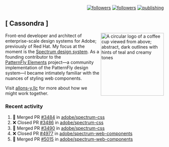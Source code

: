 <p align="right"><a rel="me" href="https://front-end.social/@castastrophe">
    <img alt="followers" title="Follow me on Mastodon" src="https://img.shields.io/mastodon/follow/109297102751309835?domain=https%3A%2F%2Ffront-end.social&label=Follow&logo=mastodon&logoColor=white&style=for-the-badge&labelColor=008080&color=006969"/></a>
  <a href="https://codepen.io/castastrophe/">
    <img alt="followers" title="Follow me on CodePen" src="https://img.shields.io/badge/23-1?color=640464&labelColor=7c007c&style=for-the-badge&logo=codepen&label=Follow"/></a>
<a href="https://castastrophe.medium.com/">
    <img alt="publishing" title="View articles on Medium" src="https://img.shields.io/badge/107-1?color=666&labelColor=444&label=subscribe&logo=medium&logoColor=white&style=for-the-badge"/></a>
</p>

## [&nbsp;Cassondra&nbsp;]

<img align="right" src="https://github-production-user-asset-6210df.s3.amazonaws.com/1840295/253016758-ba468774-1cd3-42c2-8f43-947b5eeb5edf.png" height="200" alt="A circular logo of a coffee cup viewed from above; abstract, dark outlines with hints of teal and creamy tones">

Front-end developer and architect of enterprise-scale design systems for Adobe; previously of Red Hat. My focus at the moment is the [Spectrum design system](https://github.com/adobe/spectrum-css). As a founding contributor to the [PatternFly&nbsp;Elements](https://github.com/patternfly/patternfly-elements) project&mdash;a community implementation of the PatternFly design system&mdash;I became intimately familiar with the nuances of styling web components.

Visit [allons-y.llc](http://allons-y.llc/) for more about how we might work together.

### Recent activity

<!--START_SECTION:activity-->
1. 🎉 Merged PR [#3484](https://github.com/adobe/spectrum-css/pull/3484) in [adobe/spectrum-css](https://github.com/adobe/spectrum-css)
2. ❌ Closed PR [#3486](https://github.com/adobe/spectrum-css/pull/3486) in [adobe/spectrum-css](https://github.com/adobe/spectrum-css)
3. 🎉 Merged PR [#3490](https://github.com/adobe/spectrum-css/pull/3490) in [adobe/spectrum-css](https://github.com/adobe/spectrum-css)
4. ❌ Closed PR [#4977](https://github.com/adobe/spectrum-web-components/pull/4977) in [adobe/spectrum-web-components](https://github.com/adobe/spectrum-web-components)
5. 🎉 Merged PR [#5015](https://github.com/adobe/spectrum-web-components/pull/5015) in [adobe/spectrum-web-components](https://github.com/adobe/spectrum-web-components)
<!--END_SECTION:activity-->
